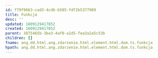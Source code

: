 ```yaml
---
id: f79f9663-cad3-4cdb-b505-fdf2b5377989
title: Funkcja
desc: ''
updated: 1609129417852
created: 1609129417852
parent: 3875465b-3ba3-4af0-a1d5-fea3a2a5c53b
children: []
fname: ang.dd.html.ang.zdarzenie.html.element.html.dom.ts.funkcja
hpath: ang.dd.html.ang.zdarzenie.html.element.html.dom.ts.funkcja
---
```



